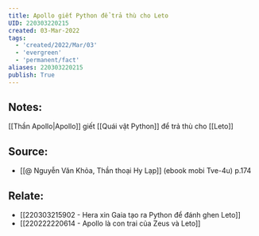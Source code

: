 ```yaml
---
title: Apollo giết Python để trả thù cho Leto
UID: 220303220215
created: 03-Mar-2022
tags:
  - 'created/2022/Mar/03'
  - 'evergreen'
  - 'permanent/fact'
aliases: 220303220215
publish: True
---
```

## Notes:
[[Thần Apollo|Apollo]] giết [[Quái vật Python]] để trả thù cho [[Leto]]

## Source:
- [[@ Nguyễn Văn Khỏa, Thần thoại Hy Lạp]] (ebook mobi Tve-4u) p.174

## Relate:
- [[220303215902 - Hera xin Gaia tạo ra Python để đánh ghen Leto]]
- [[220222220614 - Apollo là con trai của Zeus và Leto]]
